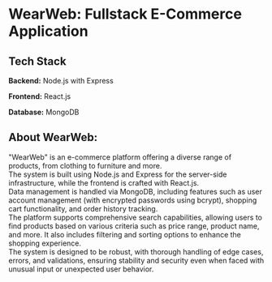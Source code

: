 # WearWeb: Fullstack E-Commerce Application
## Tech Stack
**Backend:** Node.js with Express

**Frontend:** React.js

**Database:** MongoDB

## About WearWeb:
"WearWeb" is an e-commerce platform offering a diverse range of products, from clothing to furniture and more.<br>
The system is built using Node.js and Express for the server-side infrastructure, while the frontend is crafted with React.js.<br>
Data management is handled via MongoDB, including features such as user account management (with encrypted passwords using bcrypt), shopping cart functionality, and order history tracking.<br>
The platform supports comprehensive search capabilities, allowing users to find products based on various criteria such as price range, product name, and more. It also includes filtering and sorting options to enhance the shopping experience.<br>
The system is designed to be robust, with thorough handling of edge cases, errors, and validations, ensuring stability and security even when faced with unusual input or unexpected user behavior.

